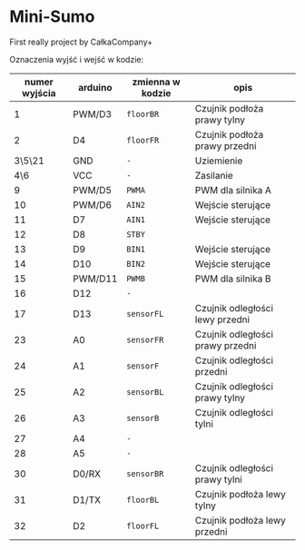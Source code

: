 ﻿# Mini-Sumo
First really project by CałkaCompany+

Oznaczenia wyjść i wejść w kodzie:

| numer wyjścia | arduino | zmienna w kodzie  |                 opis            |
| ------------  |---------| ----------------  | ------------------------------  |
|       1       |  PWM/D3 |      `floorBR`    |    Czujnik podłoża prawy tylny  |
|       2       |    D4   |      `floorFR`    |   Czujnik podłoża prawy przedni |
|    3\5\21     |   GND   |         `-`       |           Uziemienie            |
|      4\6      |   VCC   |         `-`       |           Zasilanie             |
|       9       |  PWM/D5 |       `PWMA`      |         PWM dla silnika A       |
|      10       |  PWM/D6 |       `AIN2`      |         Wejście sterujące       |
|      11       |    D7   |       `AIN1`      |         Wejście sterujące       |
|      12       |    D8   |       `STBY`      |                                 |
|      13       |    D9   |       `BIN1`      |         Wejście sterujące       |
|      14       |    D10  |       `BIN2`      |         Wejście sterujące       |
|      15       | PWM/D11 |       `PWMB`      |         PWM dla silnika B       |
|      16       |    D12  |        `-`        |                                 |
|      17       |    D13  |     `sensorFL`    | Czujnik odległości lewy przedni |
|      23       |    A0   |     `sensorFR`    | Czujnik odległości prawy przedni|
|      24       |    A1   |     `sensorF`     |   Czujnik odległości przedni    |
|      25       |    A2   |     `sensorBL`    | Czujnik odległości prawy tylny  |
|      26       |    A3   |     `sensorB`     |   Czujnik odległości tylni      |
|      27       |    A4   |         `-`       |                                 |
|      28       |    A5   |         `-`       |                                 |
|      30       |  D0/RX  |     `sensorBR`    |  Czujnik odległości prawy tylni |
|      31       |  D1/TX  |     `floorBL`     |   Czujnik podłoża lewy tylny    |
|      32       |    D2   |     `floorFL`     |  Czujnik podłoża lewy przedni   |

